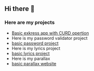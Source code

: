 ## Hi there 👋

<!--
**barsa0412/barsa0412** is a ✨ _special_ ✨ repository because its `README.md` (this file) appears on your GitHub profile.

Here are some ideas to get you started:

- 🔭 I’m currently working on ...
- 🌱 I’m currently learning ...
- 👯 I’m looking to collaborate on ...
- 🤔 I’m looking for help with ...
- 💬 Ask me about ...
- 📫 How to reach me: ...
- 😄 Pronouns: ...
- ⚡ Fun fact: ...
-->
### Here are my projects
- [Basic exkress app with CURD opertion](./level1expresss)
- Here is my password validator project
- [basic password project](https://github.com/barsa0412/reactproject/tree/main/passwoedvalidator)
- Here is my lyrics project
- [basic lyrics project](https://github.com/barsa0412/reactproject/tree/main/lyrics-finder)
- Here is my parallax
- [basic parallax website](http://127.0.0.1:5500/project3/pro3.html)
